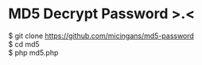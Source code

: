# MD5 Decrypt Password >.<

$ git clone https://github.com/micingans/md5-password<br>
$ cd md5<br>
$ php md5.php
